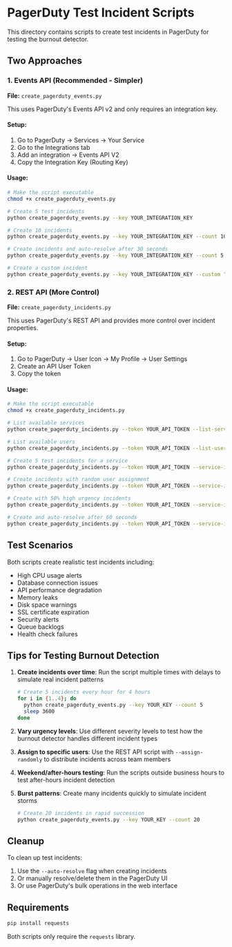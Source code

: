 # PagerDuty Test Incident Scripts

This directory contains scripts to create test incidents in PagerDuty for testing the burnout detector.

## Two Approaches

### 1. Events API (Recommended - Simpler)
**File:** `create_pagerduty_events.py`

This uses PagerDuty's Events API v2 and only requires an integration key.

#### Setup:
1. Go to PagerDuty → Services → Your Service
2. Go to the Integrations tab
3. Add an integration → Events API V2
4. Copy the Integration Key (Routing Key)

#### Usage:
```bash
# Make the script executable
chmod +x create_pagerduty_events.py

# Create 5 test incidents
python create_pagerduty_events.py --key YOUR_INTEGRATION_KEY

# Create 10 incidents
python create_pagerduty_events.py --key YOUR_INTEGRATION_KEY --count 10

# Create incidents and auto-resolve after 30 seconds
python create_pagerduty_events.py --key YOUR_INTEGRATION_KEY --count 5 --auto-resolve 30

# Create a custom incident
python create_pagerduty_events.py --key YOUR_INTEGRATION_KEY --custom "Database connection failed" --severity critical
```

### 2. REST API (More Control)
**File:** `create_pagerduty_incidents.py`

This uses PagerDuty's REST API and provides more control over incident properties.

#### Setup:
1. Go to PagerDuty → User Icon → My Profile → User Settings
2. Create an API User Token
3. Copy the token

#### Usage:
```bash
# Make the script executable
chmod +x create_pagerduty_incidents.py

# List available services
python create_pagerduty_incidents.py --token YOUR_API_TOKEN --list-services

# List available users
python create_pagerduty_incidents.py --token YOUR_API_TOKEN --list-users

# Create 5 test incidents for a service
python create_pagerduty_incidents.py --token YOUR_API_TOKEN --service-id SERVICE_ID --count 5

# Create incidents with random user assignment
python create_pagerduty_incidents.py --token YOUR_API_TOKEN --service-id SERVICE_ID --count 10 --assign-randomly

# Create with 50% high urgency incidents
python create_pagerduty_incidents.py --token YOUR_API_TOKEN --service-id SERVICE_ID --count 10 --urgency-high-pct 50

# Create and auto-resolve after 60 seconds
python create_pagerduty_incidents.py --token YOUR_API_TOKEN --service-id SERVICE_ID --count 5 --auto-resolve 60
```

## Test Scenarios

Both scripts create realistic test incidents including:
- High CPU usage alerts
- Database connection issues
- API performance degradation
- Memory leaks
- Disk space warnings
- SSL certificate expiration
- Security alerts
- Queue backlogs
- Health check failures

## Tips for Testing Burnout Detection

1. **Create incidents over time**: Run the script multiple times with delays to simulate real incident patterns
   ```bash
   # Create 5 incidents every hour for 4 hours
   for i in {1..4}; do
     python create_pagerduty_events.py --key YOUR_KEY --count 5
     sleep 3600
   done
   ```

2. **Vary urgency levels**: Use different severity levels to test how the burnout detector handles different incident types

3. **Assign to specific users**: Use the REST API script with `--assign-randomly` to distribute incidents across team members

4. **Weekend/after-hours testing**: Run the scripts outside business hours to test after-hours incident detection

5. **Burst patterns**: Create many incidents quickly to simulate incident storms
   ```bash
   # Create 20 incidents in rapid succession
   python create_pagerduty_events.py --key YOUR_KEY --count 20
   ```

## Cleanup

To clean up test incidents:
1. Use the `--auto-resolve` flag when creating incidents
2. Or manually resolve/delete them in the PagerDuty UI
3. Or use PagerDuty's bulk operations in the web interface

## Requirements

```bash
pip install requests
```

Both scripts only require the `requests` library.